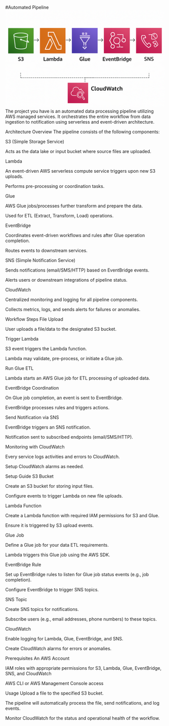 #Automated Pipeline
![Project architecture](/awsproj.png)
The project you have is an automated data processing pipeline utilizing AWS managed services. It orchestrates the entire workflow from data ingestion to notification using serverless and event-driven architecture.

Architecture Overview
The pipeline consists of the following components:

S3 (Simple Storage Service)

Acts as the data lake or input bucket where source files are uploaded.

Lambda

An event-driven AWS serverless compute service triggers upon new S3 uploads.

Performs pre-processing or coordination tasks.

Glue

AWS Glue jobs/processes further transform and prepare the data.

Used for ETL (Extract, Transform, Load) operations.

EventBridge

Coordinates event-driven workflows and rules after Glue operation completion.

Routes events to downstream services.

SNS (Simple Notification Service)

Sends notifications (email/SMS/HTTP) based on EventBridge events.

Alerts users or downstream integrations of pipeline status.

CloudWatch

Centralized monitoring and logging for all pipeline components.

Collects metrics, logs, and sends alerts for failures or anomalies.

Workflow Steps
File Upload

User uploads a file/data to the designated S3 bucket.

Trigger Lambda

S3 event triggers the Lambda function.

Lambda may validate, pre-process, or initiate a Glue job.

Run Glue ETL

Lambda starts an AWS Glue job for ETL processing of uploaded data.

EventBridge Coordination

On Glue job completion, an event is sent to EventBridge.

EventBridge processes rules and triggers actions.

Send Notification via SNS

EventBridge triggers an SNS notification.

Notification sent to subscribed endpoints (email/SMS/HTTP).

Monitoring with CloudWatch

Every service logs activities and errors to CloudWatch.

Setup CloudWatch alarms as needed.

Setup Guide
S3 Bucket

Create an S3 bucket for storing input files.

Configure events to trigger Lambda on new file uploads.

Lambda Function

Create a Lambda function with required IAM permissions for S3 and Glue.

Ensure it is triggered by S3 upload events.

Glue Job

Define a Glue job for your data ETL requirements.

Lambda triggers this Glue job using the AWS SDK.

EventBridge Rule

Set up EventBridge rules to listen for Glue job status events (e.g., job completion).

Configure EventBridge to trigger SNS topics.

SNS Topic

Create SNS topics for notifications.

Subscribe users (e.g., email addresses, phone numbers) to these topics.

CloudWatch

Enable logging for Lambda, Glue, EventBridge, and SNS.

Create CloudWatch alarms for errors or anomalies.

Prerequisites
An AWS Account

IAM roles with appropriate permissions for S3, Lambda, Glue, EventBridge, SNS, and CloudWatch

AWS CLI or AWS Management Console access

Usage
Upload a file to the specified S3 bucket.

The pipeline will automatically process the file, send notifications, and log events.

Monitor CloudWatch for the status and operational health of the workflow.
